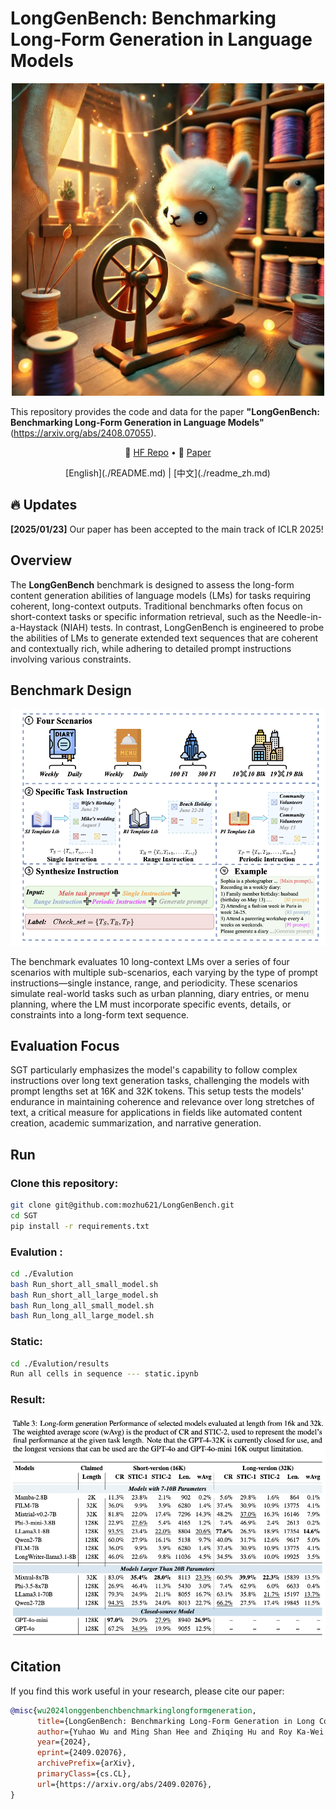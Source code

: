 # LongGenBench: Benchmarking Long-Form Generation in Language Models

<p align="center">
  <img src="Fig/SGT.jpg" width="500" height="500">
</p>


<!-- ![SGT Benchmark Overview](Fig/SGT.jpg) -->
This repository provides the code and data for the paper **"LongGenBench: Benchmarking Long-Form Generation in Language Models"**(https://arxiv.org/abs/2408.07055).


<p align="center">
    🤗 <a href="https://huggingface.co/datasets/mozhu/LongGenBench" target="_blank">HF Repo</a> • 📃 <a href="https://arxiv.org/abs/2409.02076" target="_blank">Paper</a> 
</p>


<p align="center">
  [English](./README.md) | [中文](./readme_zh.md)
</p>


## 🔥 Updates
**[2025/01/23]** Our paper has been accepted to the main track of ICLR 2025! 


## Overview
The **LongGenBench** benchmark is designed to assess the long-form content generation abilities of language models (LMs) for tasks requiring coherent, long-context outputs. Traditional benchmarks often focus on short-context tasks or specific information retrieval, such as the Needle-in-a-Haystack (NIAH) tests. In contrast, LongGenBench is engineered to probe the abilities of LMs to generate extended text sequences that are coherent and contextually rich, while adhering to detailed prompt instructions involving various constraints.

## Benchmark Design 
![SGT Benchmark Overview](Fig/SGT_overview.png)

The benchmark evaluates 10 long-context LMs over a series of four scenarios with multiple sub-scenarios, each varying by the type of prompt instructions—single instance, range, and periodicity. These scenarios simulate real-world tasks such as urban planning, diary entries, or menu planning, where the LM must incorporate specific events, details, or constraints into a long-form text sequence.

## Evaluation Focus
SGT particularly emphasizes the model's capability to follow complex instructions over long text generation tasks, challenging the models with prompt lengths set at 16K and 32K tokens. This setup tests the models' endurance in maintaining coherence and relevance over long stretches of text, a critical measure for applications in fields like automated content creation, academic summarization, and narrative generation.


## Run

### Clone this repository:

```bash
git clone git@github.com:mozhu621/LongGenBench.git
cd SGT
pip install -r requirements.txt
```

### Evalution :
```bash
cd ./Evalution
bash Run_short_all_small_model.sh
bash Run_short_all_large_model.sh
bash Run_long_all_small_model.sh
bash Run_long_all_large_model.sh
```

### Static:
```bash
cd ./Evalution/results
Run all cells in sequence --- static.ipynb
```


### Result:
![SGT Benchmark Overview](Fig/result.png)


<!--
### Acknowledge

Due to unforeseen circumstances, the title of my paper shares some similarities with the EMNLP 2024 Findings paper titled *LongGenBench*. However, the focus of our paper is different.

The paper explores model output length under long input conditions by concatenating GSM8K and MMLU data. 

For more details, you can read their paper here: [EMNLP 2024 Findings: LongGenBench: Long-context Generation Benchmark](https://aclanthology.org/2024.findings-emnlp.48/).  
-->

## Citation

If you find this work useful in your research, please cite our paper:

```bibtex
@misc{wu2024longgenbenchbenchmarkinglongformgeneration,
      title={LongGenBench: Benchmarking Long-Form Generation in Long Context LLMs}, 
      author={Yuhao Wu and Ming Shan Hee and Zhiqing Hu and Roy Ka-Wei Lee},
      year={2024},
      eprint={2409.02076},
      archivePrefix={arXiv},
      primaryClass={cs.CL},
      url={https://arxiv.org/abs/2409.02076}, 
}
